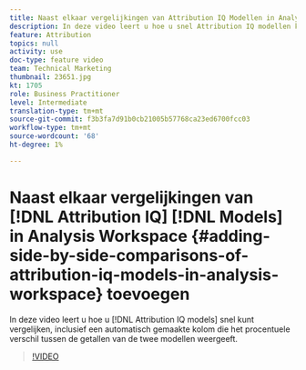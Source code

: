```yaml
---
title: Naast elkaar vergelijkingen van Attribution IQ Modellen in Analysis Workspace toevoegen
description: In deze video leert u hoe u snel Attribution IQ modellen kunt vergelijken, inclusief een automatisch gemaakte kolom die het procentuele verschil tussen de getallen van de twee modellen weergeeft.
feature: Attribution
topics: null
activity: use
doc-type: feature video
team: Technical Marketing
thumbnail: 23651.jpg
kt: 1705
role: Business Practitioner
level: Intermediate
translation-type: tm+mt
source-git-commit: f3b3fa7d91b0cb21005b57768ca23ed6700fcc03
workflow-type: tm+mt
source-wordcount: '68'
ht-degree: 1%

---
```



# Naast elkaar vergelijkingen van [!DNL Attribution IQ] [!DNL Models] in Analysis Workspace {#adding-side-by-side-comparisons-of-attribution-iq-models-in-analysis-workspace} toevoegen

In deze video leert u hoe u [!DNL Attribution IQ models] snel kunt vergelijken, inclusief een automatisch gemaakte kolom die het procentuele verschil tussen de getallen van de twee modellen weergeeft.

>[!VIDEO](https://video.tv.adobe.com/v/23651/?quality=12)
